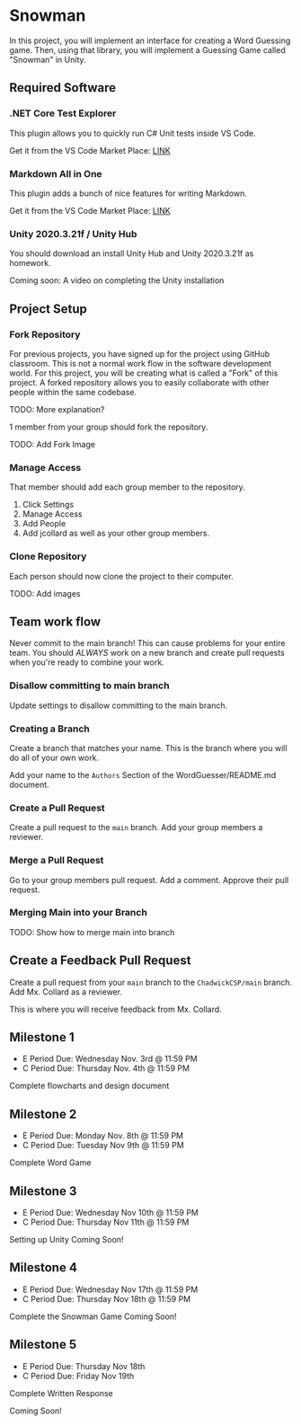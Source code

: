 # Snowman

In this project, you will implement an interface for creating a Word Guessing
game. Then, using that library, you will implement a Guessing Game called
"Snowman" in Unity.

## Required Software

### .NET Core Test Explorer

This plugin allows you to quickly run C# Unit tests inside VS Code.

Get it from the VS Code Market Place:
[LINK](https://marketplace.visualstudio.com/items?itemName=formulahendry.dotnet-test-explorer)

### Markdown All in One

This plugin adds a bunch of nice features for writing Markdown.

Get it from the VS Code Market Place:
[LINK](https://marketplace.visualstudio.com/items?itemName=yzhang.markdown-all-in-one)

### Unity 2020.3.21f / Unity Hub

You should download an install Unity Hub and Unity 2020.3.21f as homework.

Coming soon: A video on completing the Unity installation

## Project Setup

### Fork Repository

For previous projects, you have signed up for the project using GitHub
classroom. This is not a normal work flow in the software development world. For
this project, you will be creating what is called a "Fork" of this project. A
forked repository allows you to easily collaborate with other people within the
same codebase.

TODO: More explanation?

1 member from your group should fork the repository.

TODO: Add Fork Image

### Manage Access

That member should add each group member to the repository.

1. Click Settings
2. Manage Access
3. Add People
4. Add jcollard as well as your other group members.

### Clone Repository

Each person should now clone the project to their computer.

TODO: Add images

## Team work flow

Never commit to the main branch! This can cause problems for your entire team.
You should *ALWAYS* work on a new branch and create pull requests when you're
ready to combine your work.

### Disallow committing to main branch

Update settings to disallow committing to the main branch.

### Creating a Branch

Create a branch that matches your name. This is the branch where you will do all
of your own work.

Add your name to the `Authors` Section of the WordGuesser/README.md document.

### Create a Pull Request

Create a pull request to the `main` branch. Add your group members a reviewer.

### Merge a Pull Request

Go to your group members pull request. Add a comment. Approve their pull
request.

### Merging Main into your Branch

TODO: Show how to merge main into branch

## Create a Feedback Pull Request

Create a pull request from your `main` branch to the `ChadwickCSP/main` branch.
Add Mx. Collard as a reviewer.

This is where you will receive feedback from Mx. Collard.

## Milestone 1

* E Period Due: Wednesday Nov. 3rd @ 11:59 PM 
* C Period Due: Thursday Nov. 4th @ 11:59 PM

Complete flowcharts and design document

## Milestone 2

* E Period Due: Monday Nov. 8th @ 11:59 PM 
* C Period Due: Tuesday Nov 9th @ 11:59 PM

Complete Word Game

## Milestone 3

* E Period Due: Wednesday Nov 10th @ 11:59 PM 
* C Period Due: Thursday Nov 11th @ 11:59 PM

Setting up Unity Coming Soon!

## Milestone 4

* E Period Due: Wednesday Nov 17th @ 11:59 PM 
* C Period Due: Thursday Nov 18th @ 11:59 PM

Complete the Snowman Game Coming Soon!

## Milestone 5

* E Period Due: Thursday Nov 18th
* C Period Due: Friday Nov 19th

Complete Written Response

Coming Soon!